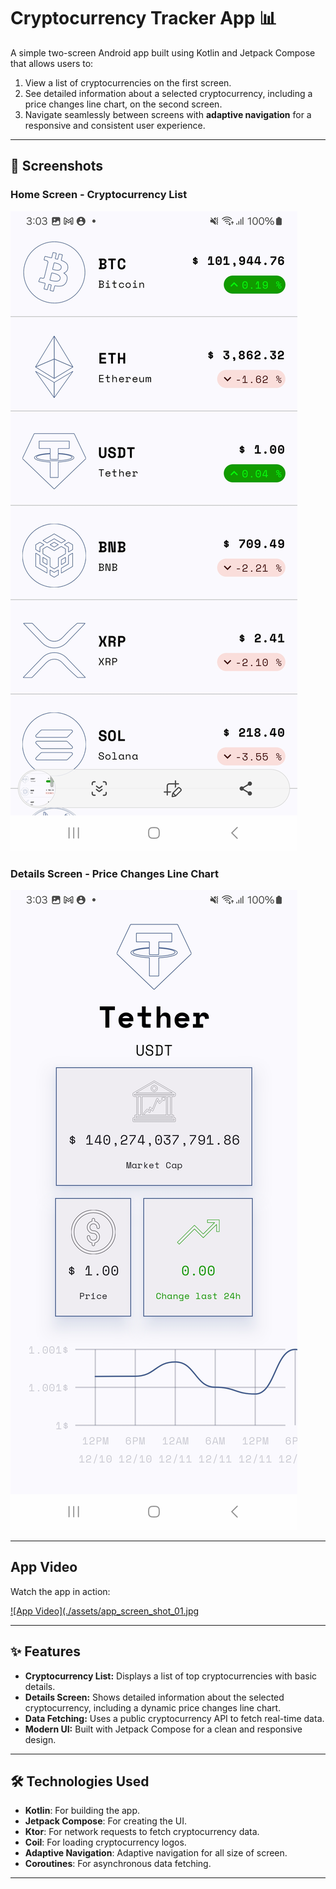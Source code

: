 # Cryptocurrency Tracker App 📊

A simple two-screen Android app built using Kotlin and Jetpack Compose that allows users to:
1. View a list of cryptocurrencies on the first screen.
2. See detailed information about a selected cryptocurrency, including a price changes line chart, on the second screen.
3. Navigate seamlessly between screens with **adaptive navigation** for a responsive and consistent user experience.

---

## 📸 Screenshots

### Home Screen - Cryptocurrency List

![List of Crypto Currency](./assets/app_screen_shot_01.jpg)

### Details Screen - Price Changes Line Chart

![Details Screen of a Selected Crypto](./assets/app_screen_shot_02.jpg)

---

## App Video

Watch the app in action:

[![App Video](./assets/app_screen_shot_01.jpg](https://github.com/mamunur-rashid-johny/cryptoApp/blob/main/assets/app_screen_record.mp4)

---

## ✨ Features

- **Cryptocurrency List:** Displays a list of top cryptocurrencies with basic details.
- **Details Screen:** Shows detailed information about the selected cryptocurrency, including a dynamic price changes line chart.
- **Data Fetching:** Uses a public cryptocurrency API to fetch real-time data.
- **Modern UI:** Built with Jetpack Compose for a clean and responsive design.

---

## 🛠️ Technologies Used

- **Kotlin**: For building the app.
- **Jetpack Compose**: For creating the UI.
- **Ktor**: For network requests to fetch cryptocurrency data.
- **Coil**: For loading cryptocurrency logos.
- **Adaptive Navigation**: Adaptive navigation for all size of screen.
- **Coroutines**: For asynchronous data fetching.

---
